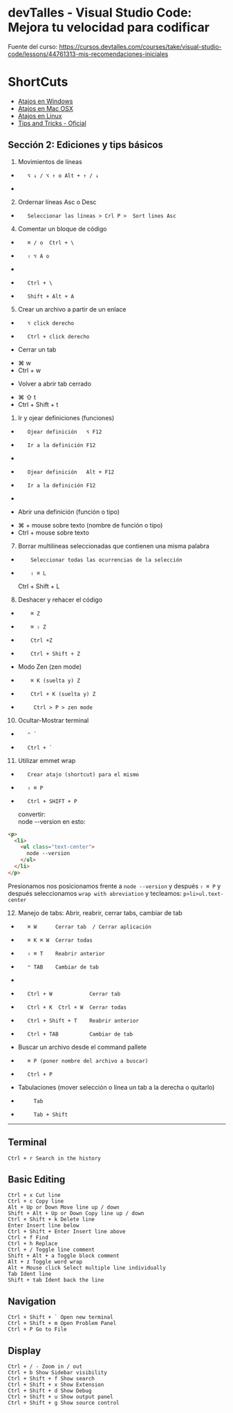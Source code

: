 # devTalles - Visual Studio Code: Mejora tu velocidad para codificar

Fuente del curso: https://cursos.devtalles.com/courses/take/visual-studio-code/lessons/44761313-mis-recomendaciones-iniciales

# ShortCuts

- [Atajos en Windows](https://code.visualstudio.com/shortcuts/keyboard-shortcuts-windows.pdf)
- [Atajos en Mac OSX](https://code.visualstudio.com/shortcuts/keyboard-shortcuts-macos.pdf)
- [Atajos en Linux](https://code.visualstudio.com/shortcuts/keyboard-shortcuts-linux.pdf)
- [Tips and Tricks - Oficial](https://code.visualstudio.com/docs/getstarted/tips-and-tricks)

## Sección 2: Ediciones y tips básicos

1.  Movimientos de líneas

-        ⌥ ↓ / ⌥ ↑ o Alt + ↑ / ↓
-

2.  Ordernar líneas Asc o Desc

-        Seleccionar las líneas > Crl P >  Sort lines Asc

4.  Comentar un bloque de código

-        ⌘ / o  Ctrl + \
-        ⇧ ⌥ A o
-
-        Ctrl + \
-        Shift + Alt + A

5.  Crear un archivo a partir de un enlace <a href="enlace-aquí"></a>

-        ⌥ click derecho
-        Ctrl + click derecho

* Cerrar un tab

- ⌘ w
- Ctrl + w

* Volver a abrir tab cerrado

- ⌘ ⇧ t
- Ctrl + Shift + t

1.  Ir y ojear definiciones (funciones)

-        Ojear definición   ⌥ F12
-        Ir a la definición F12
-
-        Ojear definición   Alt + F12
-        Ir a la definición F12
-

* Abrir una definición (función o tipo)

- ⌘ + mouse sobre texto (nombre de función o tipo)
- Ctrl + mouse sobre texto

7.  Borrar multilíneas seleccionadas que contienen una misma palabra

-         Seleccionar todas las ocurrencias de la selección
-         ⇧ ⌘ L
  Ctrl + Shift + L

8.  Deshacer y rehacer el código

-         ⌘ Z
-         ⌘ ⇧ Z
-         Ctrl +Z
-         Ctrl + Shift + Z

- Modo Zen (zen mode)
-         ⌘ K (suelta y) Z
-         Ctrl + K (suelta y) Z
-          Ctrl > P > zen mode

10. Ocultar-Mostrar terminal

-        ⌃ `
-        Ctrl + `

11. Utilizar emmet wrap

-        Crear atajo (shortcut) para el mismo
-        ⇧ ⌘ P
-        Ctrl + SHIFT + P
  convertir:  
   node --version
  en esto:

```html
<p>
  <li>
    <ul class="text-center">
      node --version
    </ul>
  </li>
</p>
```

Presionamos nos posicionamos frente a `node --version` y después `⇧ ⌘ P` y después seleccionamos `wrap with abreviation`
y tecleamos: `p>li>ul.text-center`

12. Manejo de tabs: Abrir, reabrir, cerrar tabs, cambiar de tab

-        ⌘ W      Cerrar tab  / Cerrar aplicación
-        ⌘ K ⌘ W  Cerrar todas
-        ⇧ ⌘ T    Reabrir anterior
-        ⌃ TAB    Cambiar de tab
-
-        Ctrl + W            Cerrar tab
-        Ctrl + K  Ctrl + W  Cerrar todas
-        Ctrl + Shift + T    Reabrir anterior
-        Ctrl + TAB          Cambiar de tab

- Buscar un archivo desde el command pallete

-        ⌘ P (poner nombre del archivo a buscar)
-        Ctrl + P

- Tabulaciones (mover selección o línea un tab a la derecha o quitarlo)
-          Tab
-          Tab + Shift

---

## Terminal

    Ctrl + r Search in the history

## Basic Editing

    Ctrl + x Cut line
    Ctrl + c Copy line
    Alt + Up or Down Move line up / down
    Shift + Alt + Up or Down Copy line up / down
    Ctrl + Shift + k Delete line
    Enter Insert line below
    Ctrl + Shift + Enter Insert line above
    Ctrl + f Find
    Ctrl + h Replace
    Ctrl + / Toggle line comment
    Shift + Alt + a Toggle block comment
    Alt + z Toggle word wrap
    Alt + Mouse click Select multiple line individually
    Tab Ident line
    Shift + tab Ident back the line

## Navigation

    Ctrl + Shift + ` Open new terminal
    Ctrl + Shift + m Open Problem Panel
    Ctrl + P Go to File

## Display

    Ctrl + / - Zoom in / out
    Ctrl + b Show Sidebar visibility
    Ctrl + Shift + f Show search
    Ctrl + Shift + x Show Extension
    Ctrl + Shift + d Show Debug
    Ctrl + Shift + u Show output panel
    Ctrl + Shift + g Show source control
